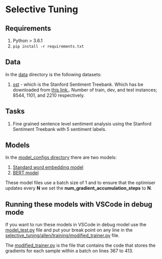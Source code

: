 # Selective Tuning

## Requirements

1. Python > 3.6.1
2. `pip install -r requirements.txt`

## Data

In the [data](./data) directory is the following datasets:
1. [sst](./data/sst) - which is the Stanford Sentiment Treebank. Which has be downloaded from [this link.](https://nlp.stanford.edu/sentiment/trainDevTestTrees_PTB.zip). Number of train, dev, and test instances; 8544, 1101, and 2210 respectively.

## Tasks

1. Fine grained sentence level sentiment analysis using the Stanford Sentiment Treebank with 5 sentiment labels.

## Models
In the [model_configs directory](./model_configs) there are two models:
1. [Standard word embedding model](./model_configs/word_embedding.jsonnet)
2. [BERT model](./model_configs/bert.jsonnet)

These model files use a batch size of 1 and to ensure that the optimiser updates every **N** we set the **num_gradient_accumulation_steps** to **N**.

## Running these models with VSCode in debug mode

If you want to run these models in VSCode in debug model use the [model_test.py](./model_test.py) file and put your break point on any line in the [selective_tuning/allen/training/modified_trainer.py](./selective_tuning/allen/training/modified_trainer.py) file.

The [modified_trainer.py](./selective_tuning/allen/training/modified_trainer.py) is the file that contains the code that stores the gradients for each sample within a batch on lines 367 to 413.